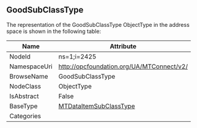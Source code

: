 <!-- objecttype -->
## GoodSubClassType
  
<!-- end of text -->
The representation of the GoodSubClassType ObjectType in the address space is shown in the following table:  

|Name|Attribute|
|---|---|
|NodeId|ns=1;i=2425|
|NamespaceUri|http://opcfoundation.org/UA/MTConnect/v2/|
|BrowseName|GoodSubClassType|
|NodeClass|ObjectType|
|IsAbstract|False|
|BaseType|[MTDataItemSubClassType](../../ObjectTypes/MTDataItemSubClassType/readme.md)|
|Categories||


